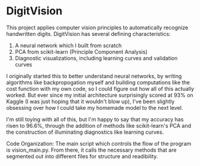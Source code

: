 # DigitVision

This project applies computer vision principles to automatically recognize handwritten digits.  DigitVision has several defining characteristics:

1.  A neural network which I built from scratch
2.  PCA from scikit-learn (Principle Component Analysis)
3.  Diagnostic visualizations, including learning curves and validation curves

I originally started this to better understand neural networks, by writing algorithms like backpropogation myself and building computations like the cost function with my own code, so I could figure out how all of this actually worked.  But ever since my initial architecture surprisingly scored at 93% on Kaggle (I was just hoping that it wouldn't blow up), I've been slightly obsessing over how I could take my homemade model to the next level.  

I'm still toying with all of this, but I'm happy to say that my accuracy has risen to 96.6%, through the addition of methods like scikit-learn's PCA and the construction of illuminating diagnostics like learning curves.

Code Organization:  The main script which controls the flow of the program is vision_main.py.  From there, it calls the necessary methods that are segmented out into different files for structure and readibility.
